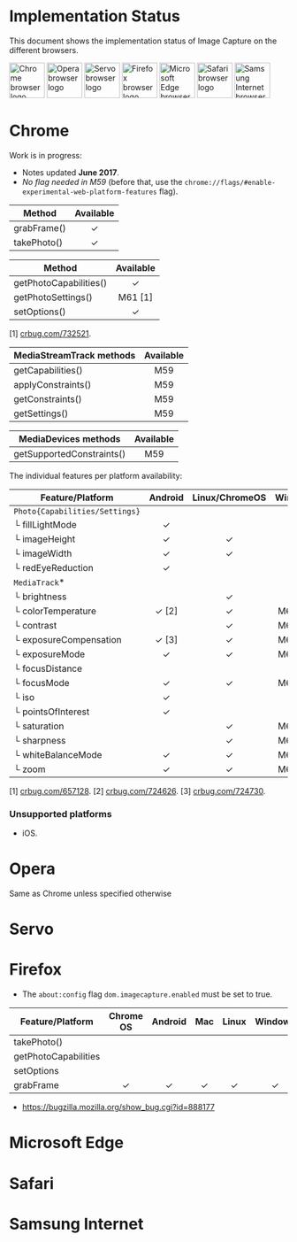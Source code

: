 # Implementation Status
This document shows the implementation status of Image Capture on the
different browsers.

<a href="#chrome"><img width=64 src="https://raw.githubusercontent.com/alrra/browser-logos/master/src/chrome/chrome_128x128.png" alt="Chrome browser logo"></a>
<a href="#opera"><img width=64 src="https://raw.githubusercontent.com/alrra/browser-logos/master/src/opera/opera_128x128.png" alt="Opera browser logo"></a>
<a href="#servo"><img width=64 src="https://raw.githubusercontent.com/alrra/browser-logos/master/src/browser.html/browser.html_128x128.png" alt="Servo browser logo"></a>
<a href="#firefox"><img width=64 src="https://raw.githubusercontent.com/alrra/browser-logos/master/src/firefox/firefox_128x128.png" alt="Firefox browser logo"></a>
<a href="#microsoft-edge"><img width=64 src="https://raw.githubusercontent.com/alrra/browser-logos/master/src/edge/edge_128x128.png" alt="Microsoft Edge browser logo"></a>
<a href="#microsoft-edge"><img width=64 src="https://raw.githubusercontent.com/alrra/browser-logos/master/src/safari/safari_128x128.png" alt="Safari browser logo"></a>
<a href="#samsung-internet"><img width=64 src="https://raw.githubusercontent.com/alrra/browser-logos/master/src/samsung-internet/samsung-internet_128x128.png" alt="Samsung Internet browser logo"></a>

# Chrome
Work is in progress:
* Notes updated **June 2017**.
* *No flag needed in M59*  (before that, use the `chrome://flags/#enable-experimental-web-platform-features` flag).

Method                    |Available|
------------------------- | :-----: |
grabFrame()               | ✓       |
takePhoto()               | ✓       |

Method                    |Available|
------------------------- | :-----: |
getPhotoCapabilities()    | ✓       |
getPhotoSettings()        | M61 [1] |
setOptions()              | ✓       |

[1] [crbug.com/732521](https://crbug.com/732521).

MediaStreamTrack methods  | Available   |
------------------------- | :---------: |
getCapabilities()         | M59 |
applyConstraints()        | M59 |
getConstraints()          | M59 |
getSettings()             | M59 |

MediaDevices methods      | Available   |
------------------------- | :---------: |
getSupportedConstraints() | M59         |

The individual features per platform availability:

Feature/Platform          | Android | Linux/ChromeOS | Windows | Mac |
------------------------- | :-----: | :------------: | :-----: | :-: |
`Photo{Capabilities/Settings}`|     |                |         |     |
└ fillLightMode           | ✓       |                |         |     |
└ imageHeight             | ✓       | ✓              | ✓       | ✓   |
└ imageWidth              | ✓       | ✓              | ✓       | ✓   |
└ redEyeReduction         | ✓       |                |         |     |
`MediaTrack`*             |         |                |         |     |
└ brightness              |         | ✓              |         |     |
└ colorTemperature        | ✓ [2]   | ✓              | M60 [1] |     |
└ contrast                |         | ✓              | M60 [1] |     |
└ exposureCompensation    | ✓ [3]   | ✓              | M60 [1] |     |
└ exposureMode            | ✓       | ✓              | M60 [1] |     |
└ focusDistance           |         |                |         |     |
└ focusMode               | ✓       | ✓              | M60 [1] |     |
└ iso                     | ✓       |                |         |     |
└ pointsOfInterest        | ✓       |                |         |     |
└ saturation              |         | ✓              | M60 [1] |     |
└ sharpness               |         | ✓              | M60 [1] |     |
└ whiteBalanceMode        | ✓       | ✓              | M60 [1] |     |
└ zoom                    | ✓       | ✓              | M60 [1] |     |

[1] [crbug.com/657128](https://crbug.com/657128).
[2] [crbug.com/724626](https://crbug.com/724626).
[3] [crbug.com/724730](https://crbug.com/724730).

### Unsupported platforms

* iOS.

# Opera
Same as Chrome unless specified otherwise

# Servo

# Firefox

* The `about:config` flag `dom.imagecapture.enabled` must be set to true.

Feature/Platform          | Chrome OS | Android | Mac | Linux | Windows |
------------------------- | :-------: | :-----: | :-: | :---: | :-----: |
takePhoto()               |           |         |     |       |         |
getPhotoCapabilities      |           |         |     |       |         |
setOptions                |           |         |     |       |         |
grabFrame                 | ✓         | ✓       | ✓   | ✓     | ✓       |

- https://bugzilla.mozilla.org/show_bug.cgi?id=888177

# Microsoft Edge

# Safari

# Samsung Internet
